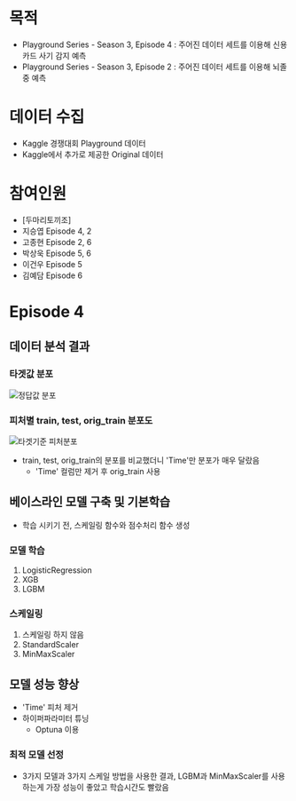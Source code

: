 # 목적

- Playground Series - Season 3, Episode 4 : 주어진 데이터 세트를 이용해 신용카드 사기 감지 예측
- Playground Series - Season 3, Episode 2 : 주어진 데이터 세트를 이용해 뇌졸중 예측

# 데이터 수집
- Kaggle 경쟁대회 Playground 데이터
- Kaggle에서 추가로 제공한 Original 데이터

# 참여인원
- [두마리토끼조]
- 지승엽 Episode 4, 2
- 고종현 Episode 2, 6
- 박상욱 Episode 5, 6
- 이건우 Episode 5
- 김예담 Episode 6

# Episode 4

## 데이터 분석 결과
### 타겟값 분포
![정답값 분포](https://user-images.githubusercontent.com/125621591/229060796-2fb21c7a-0928-4998-bd2f-75de5ae38d0b.png)
### 피처별 train, test, orig_train 분포도
![타겟기준 피처분포](https://user-images.githubusercontent.com/125621591/229063491-f727980c-a093-4609-9cb5-ad7e3c079b66.png)
- train, test, orig_train의 분포를 비교했더니 'Time'만 분포가 매우 달랐음
  - 'Time' 컬럼만 제거 후 orig_train 사용

## 베이스라인 모델 구축 및 기본학습
- 학습 시키기 전, 스케일링 함수와 점수처리 함수 생성

### 모델 학습
1. LogisticRegression
2. XGB
3. LGBM

### 스케일링
1. 스케일링 하지 않음
2. StandardScaler
3. MinMaxScaler

## 모델 성능 향상
- 'Time' 피처 제거
- 하이퍼파라미터 튜닝
  - Optuna 이용

### 최적 모델 선정
- 3가지 모델과 3가지 스케일 방법을 사용한 결과, LGBM과 MinMaxScaler를 사용하는게 가장 성능이 좋았고 학습시간도 빨랐음
